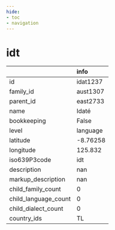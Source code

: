 ```yaml
---
hide:
- toc
- navigation
---
```

# idt
|                      | info     |
|:---------------------|:---------|
| id                   | idat1237 |
| family_id            | aust1307 |
| parent_id            | east2733 |
| name                 | Idaté    |
| bookkeeping          | False    |
| level                | language |
| latitude             | -8.76258 |
| longitude            | 125.832  |
| iso639P3code         | idt      |
| description          | nan      |
| markup_description   | nan      |
| child_family_count   | 0        |
| child_language_count | 0        |
| child_dialect_count  | 0        |
| country_ids          | TL       |
